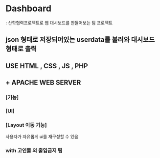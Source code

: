 # Dashboard

: 산학협력프로젝트로 웹 대시보드를 만들어보는 팀 프로젝트


## json 형태로 저장되어있는 userdata를 불러와 대시보드 형태로 출력

## USE HTML , CSS , JS , PHP

## + APACHE WEB SERVER 


### [기능]


### [UI]


### [Layout 이동 기능]

사용자가 자유롭게 ui를 재구성할 수 있음





### with 고인물 외 출입금지 팀


